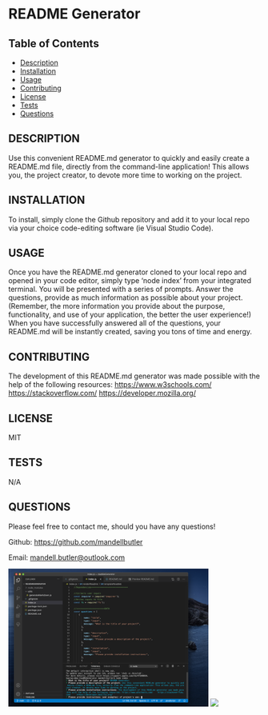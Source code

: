# README Generator
    
## Table of Contents
- [Description](##description)
- [Installation](##installation)
- [Usage](##usage)
- [Contributing](##contributing)
- [License](##license)
- [Tests](##test)
- [Questions](##questions)

    
## DESCRIPTION
    
Use this convenient README.md generator to quickly and easily create a README.md file, directly from the command-line application! This allows you, the project creator, to devote more time to working on the project.


    
## INSTALLATION
    
To install, simply clone the Github repository and add it to your local repo via your choice code-editing software (ie Visual Studio Code).



    
## USAGE
    
Once you have the README.md generator cloned to your local repo and opened in your code editor, simply  type ‘node index’ from your integrated terminal. You will be presented with a series of prompts. Answer the questions, provide as much information as possible about your project. (Remember, the more information you provide about the purpose, functionality, and use of your application, the better the user experience!) When you have successfully answered all of the questions, your README.md will be instantly created, saving you tons of time and energy.


    
## CONTRIBUTING
    
The development of this README.md generator was made possible with the help of the following resources: https://www.w3schools.com/ https://stackoverflow.com/   https://developer.mozilla.org/


    
## LICENSE
    
MIT


    
## TESTS
    
N/A

    
    
## QUESTIONS

Please feel free to contact me, should you have any questions!

    
Github: https://github.com/mandellbutler

Email: mandell.butler@outlook.com

<img src="assets/images/readme.png" width="400">

<img src="assets/images/tutorial.gif" width="400">
